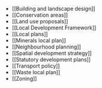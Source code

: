 - [[Building and landscape design]]
- [[Conservation areas]]
- [[Land use proposals]]
- [[Local Development Framework]]
- [[Local plans]]
- [[Minerals local plan]]
- [[Neighbourhood planning]]
- [[Spatial development strategy]]
- [[Statutory development plans]]
- [[Transport policy]]
- [[Waste local plan]]
- [[Zoning]]
